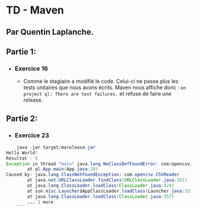 # TD - Maven 

Par Quentin Laplanche.
----


## Partie 1:

- ### Exercice 16

    - Comme le stagiaire a modifié le code. Celui-ci ne passe plus les tests unitaires que nous avons écrits.
Maven nous affiche donc : `on project ql: There are test failures.` et refuse de faire une release.

## Partie 2:

- ### Exercice 23 
```Java
    java -jar target/marelease.jar
Hello World!
Résultat : 5
Exception in thread "main" java.lang.NoClassDefFoundError: com/opencsv/CSVReader
        at ql.App.main(App.java:19)
Caused by: java.lang.ClassNotFoundException: com.opencsv.CSVReader
        at java.net.URLClassLoader.findClass(URLClassLoader.java:381)
        at java.lang.ClassLoader.loadClass(ClassLoader.java:424)
        at sun.misc.Launcher$AppClassLoader.loadClass(Launcher.java:331)
        at java.lang.ClassLoader.loadClass(ClassLoader.java:357)
        ... 1 more
    ```